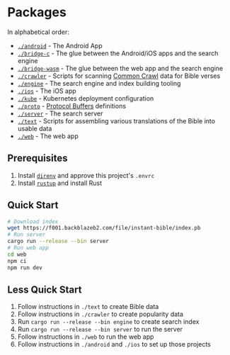 # Packages

In alphabetical order:

* [`./android`](./android) - The Android App
* [`./bridge-c`](./bridge-c) - The glue between the Android/iOS apps and the search engine
* [`./bridge-wasm`](./bridge-wasm) - The glue between the web app and the search engine
* [`./crawler`](./crawler) - Scripts for scanning [Common Crawl](https://commoncrawl.org/) data for Bible verses
* [`./engine`](./engine) - The search engine and index building tooling
* [`./ios`](./ios) - The iOS app
* [`./kube`](./kube) - Kubernetes deployment configuration
* [`./proto`](./proto) - [Protocol Buffers](https://developers.google.com/protocol-buffers) definitions
* [`./server`](./server) - The search server
* [`./text`](./text) - Scripts for assembling various translations of the Bible into usable data
* [`./web`](./web) - The web app

## Prerequisites

1. Install [`direnv`](https://direnv.net/) and approve this project's `.envrc`
1. Install [`rustup`](https://rustup.rs/) and install Rust

## Quick Start

```sh
# Download index
wget https://f001.backblazeb2.com/file/instant-bible/index.pb
# Run server
cargo run --release --bin server
# Run web app
cd web
npm ci
npm run dev
```

## Less Quick Start

1. Follow instructions in `./text` to create Bible data
1. Follow instructions in `./crawler` to create popularity data
1. Run `cargo run --release --bin engine` to create search index
1. Run `cargo run --release --bin server` to run the server
1. Follow instructions in `./web` to run the web app
1. Follow instructions in `./android` and `./ios` to set up those projects
